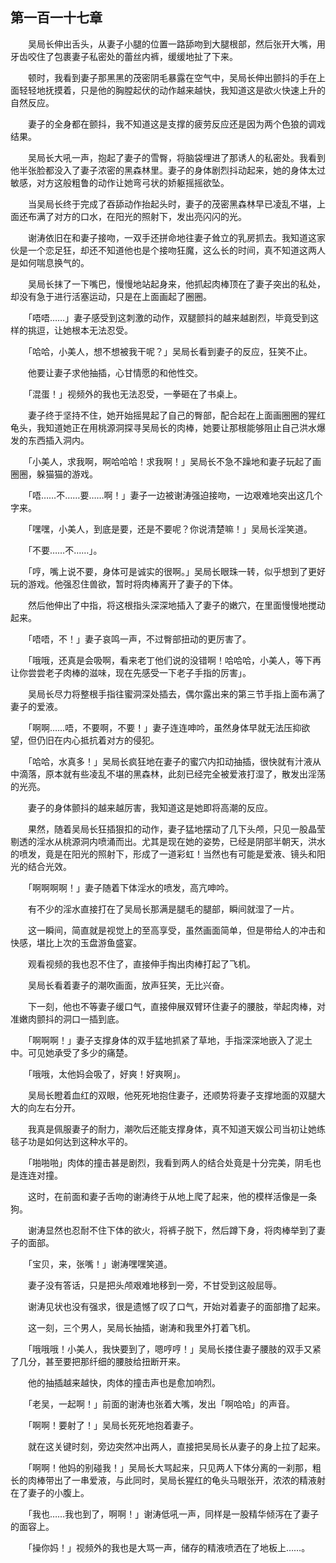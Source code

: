 ## 第一百一十七章

　　吴局长伸出舌头，从妻子小腿的位置一路舔吻到大腿根部，然后张开大嘴，用牙齿咬住了包裹妻子私密处的蕾丝内裤，缓缓地扯了下来。

　　顿时，我看到妻子那黑黑的茂密阴毛暴露在空气中，吴局长伸出颤抖的手在上面轻轻地抚摸着，只是他的胸膛起伏的动作越来越快，我知道这是欲火快速上升的自然反应。

　　妻子的全身都在颤抖，我不知道这是支撑的疲劳反应还是因为两个色狼的调戏结果。

　　吴局长大吼一声，抱起了妻子的雪臀，将脑袋埋进了那诱人的私密处。我看到他半张脸都没入了妻子浓密的黑森林里。妻子的身体剧烈抖动起来，她的身体太过敏感，对方这般粗鲁的动作让她弯弓状的娇躯摇摇欲坠。

　　当吴局长终于完成了吞舔动作抬起头时，妻子的茂密黑森林早已凌乱不堪，上面还布满了对方的口水，在阳光的照射下，发出亮闪闪的光。

　　谢涛依旧在和妻子接吻，一双手还拼命地往妻子耸立的乳房抓去。我知道这家伙是一个恋足狂，却还不知道他也是个接吻狂魔，这么长的时间，真不知道这两人是如何喘息换气的。

　　吴局长抹了一下嘴巴，慢慢地站起身来，他抓起肉棒顶在了妻子突出的私处，却没有急于进行活塞运动，只是在上面画起了圈圈。

　　「唔唔……」妻子感受到这刺激的动作，双腿颤抖的越来越剧烈，毕竟受到这样的挑逗，让她根本无法忍受。

　　「哈哈，小美人，想不想被我干呢？」吴局长看到妻子的反应，狂笑不止。

　　他要让妻子求他抽插，心甘情愿的和他性交。

　　「混蛋！」视频外的我也无法忍受，一拳砸在了书桌上。

　　妻子终于坚持不住，她开始摇晃起了自己的臀部，配合起在上面画圈圈的猩红龟头，我知道她正在用桃源洞探寻吴局长的肉棒，她要让那根能够阻止自己洪水爆发的东西插入洞内。

　　「小美人，求我啊，啊哈哈哈！求我啊！」吴局长不急不躁地和妻子玩起了画圈圈，躲猫猫的游戏。

　　「唔……不……要……啊！」妻子一边被谢涛强迫接吻，一边艰难地突出这几个字来。

　　「嘿嘿，小美人，到底是要，还是不要呢？你说清楚嘛！」吴局长淫笑道。

　　「不要……不……」。

　　「哼，嘴上说不要，身体可是诚实的很啊。」吴局长眼珠一转，似乎想到了更好玩的游戏。他强忍住兽欲，暂时将肉棒离开了妻子的下体。

　　然后他伸出了中指，将这根指头深深地插入了妻子的嫩穴，在里面慢慢地搅动起来。

　　「唔唔，不！」妻子哀鸣一声，不过臀部扭动的更厉害了。

　　「哦哦，还真是会吸啊，看来老丁他们说的没错啊！哈哈哈，小美人，等下再让你尝尝老子肉棒的滋味，现在先感受一下老子手指的厉害」。

　　吴局长尽力将整根手指往蜜洞深处插去，偶尔露出来的第三节手指上面布满了妻子的爱液。

　　「啊啊……唔，不要啊，不要！」妻子连连呻吟，虽然身体早就无法压抑欲望，但仍旧在内心抵抗着对方的侵犯。

　　「哈哈，水真多！」吴局长疯狂地在妻子的蜜穴内扣动抽插，很快就有汁液从中滴落，原本就有些凌乱不堪的黑森林，此刻已经完全被爱液打湿了，散发出淫荡的光亮。

　　妻子的身体颤抖的越来越厉害，我知道这是她即将高潮的反应。

　　果然，随着吴局长狂插狠扣的动作，妻子猛地摆动了几下头颅，只见一股晶莹剔透的淫水从桃源洞内喷涌而出。尤其是现在她的姿势，已经是阴部半朝天，洪水的喷发，竟是在阳光的照射下，形成了一道彩虹！当然也有可能是爱液、镜头和阳光的结合光效。

　　「啊啊啊啊！」妻子随着下体淫水的喷发，高亢呻吟。

　　有不少的淫水直接打在了吴局长那满是腿毛的腿部，瞬间就湿了一片。

　　这一瞬间，简直就是视觉上的至高享受，虽然画面简单，但是带给人的冲击和快感，堪比上次的玉盘游鱼盛宴。

　　观看视频的我也忍不住了，直接伸手掏出肉棒打起了飞机。

　　吴局长看着妻子的潮吹画面，放声狂笑，无比兴奋。

　　下一刻，他也不等妻子缓口气，直接伸展双臂环住妻子的腰肢，举起肉棒，对准嫩肉颤抖的洞口一插到底。

　　「啊啊啊！」妻子支撑身体的双手猛地抓紧了草地，手指深深地嵌入了泥土中。可见她承受了多少的痛楚。

　　「哦哦，太他妈会吸了，好爽！好爽啊」。

　　吴局长瞪着血红的双眼，他死死地抱住妻子，还顺势将妻子支撑地面的双腿大大的向左右分开。

　　我真是佩服妻子的耐力，潮吹后还能支撑身体，真不知道天娱公司当初让她练毯子功是如何达到这种水平的。

　　「啪啪啪」肉体的撞击甚是剧烈，我看到两人的结合处竟是十分完美，阴毛也是连连对撞。

　　这时，在前面和妻子舌吻的谢涛终于从地上爬了起来，他的模样活像是一条狗。

　　谢涛显然也忍耐不住下体的欲火，将裤子脱下，然后蹲下身，将肉棒举到了妻子的面部。

　　「宝贝，来，张嘴！」谢涛嘿嘿笑道。

　　妻子没有答话，只是把头颅艰难地移到一旁，不甘受到这般屈辱。

　　谢涛见状也没有强求，很是遗憾了叹了口气，开始对着妻子的面部撸了起来。

　　这一刻，三个男人，吴局长抽插，谢涛和我里外打着飞机。

　　「哦哦哦！小美人，我快要到了，嗯哼哼！」吴局长搂住妻子腰肢的双手又紧了几分，甚至要把那纤细的腰肢给扭断开来。

　　他的抽插越来越快，肉体的撞击声也是愈加响烈。

　　「老吴，一起啊！」前面的谢涛也张着大嘴，发出「啊哈哈」的声音。

　　「啊啊！要射了！」吴局长死死地抱着妻子。

　　就在这关键时刻，旁边突然冲出两人，直接把吴局长从妻子的身上拉了起来。

　　「啊啊！他妈的别碰我！」吴局长大骂起来，只见两人下体分离的一刹那，粗长的肉棒带出了一串爱液，与此同时，吴局长猩红的龟头马眼张开，浓浓的精液射在了妻子的小腹上。

　　「我也……我也到了，啊啊！」谢涛低吼一声，同样是一股精华倾泻在了妻子的面容上。

　　「操你妈！」视频外的我也是大骂一声，储存的精液喷洒在了地板上……。

